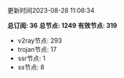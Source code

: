 更新时间2023-08-28 11:08:34

**总订阅: 36**
**总节点: 1249**
**有效节点: 319**
- v2ray节点: 293
- trojan节点: 17
- ssr节点: 1
- ss节点: 8
